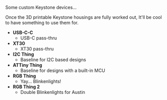 Some custom Keystone devices...

Once the 3D printable Keystone housings are fully worked out, It'll be cool to have something to use them for.

* **USB-C-C**
  * USB-C pass-thru
* **XT30**
  * XT30 pass-thru
* **I2C Thing**
  * Baseline for I2C based designs
* **ATTiny Thing**
  * Baseline for designs with a built-in MCU
* **RGB Thing**
  * Yay...  Blinkenlights!
* **RGB Thing 2**
  * Double Blinkenlights for Austin
